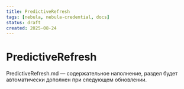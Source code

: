```yaml
---
title: PredictiveRefresh
tags: [nebula, nebula-credential, docs]
status: draft
created: 2025-08-24
---
```


# PredictiveRefresh

PredictiveRefresh.md — содержательное наполнение, раздел будет автоматически дополнен при следующем обновлении.

